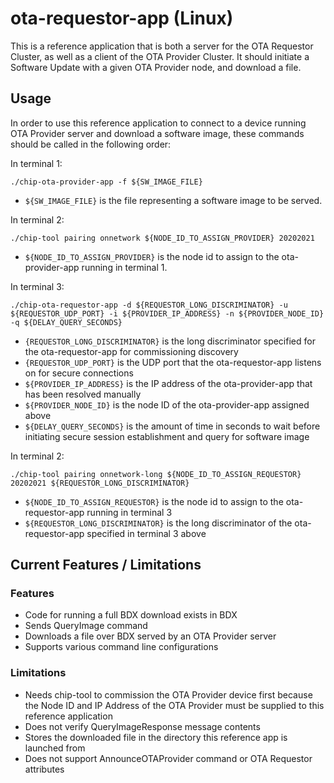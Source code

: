 # ota-requestor-app (Linux)

This is a reference application that is both a server for the OTA Requestor
Cluster, as well as a client of the OTA Provider Cluster. It should initiate a
Software Update with a given OTA Provider node, and download a file.

## Usage

In order to use this reference application to connect to a device running OTA
Provider server and download a software image, these commands should be called
in the following order:

In terminal 1:

```
./chip-ota-provider-app -f ${SW_IMAGE_FILE}
```

-   `${SW_IMAGE_FILE}` is the file representing a software image to be served.

In terminal 2:

```
./chip-tool pairing onnetwork ${NODE_ID_TO_ASSIGN_PROVIDER} 20202021
```

-   `${NODE_ID_TO_ASSIGN_PROVIDER}` is the node id to assign to the
    ota-provider-app running in terminal 1.

In terminal 3:

```
./chip-ota-requestor-app -d ${REQUESTOR_LONG_DISCRIMINATOR} -u ${REQUESTOR_UDP_PORT} -i ${PROVIDER_IP_ADDRESS} -n ${PROVIDER_NODE_ID} -q ${DELAY_QUERY_SECONDS}
```

-   `{REQUESTOR_LONG_DISCRIMINATOR}` is the long discriminator specified for the
    ota-requestor-app for commissioning discovery
-   `{REQUESTOR_UDP_PORT}` is the UDP port that the ota-requestor-app listens on
    for secure connections
-   `${PROVIDER_IP_ADDRESS}` is the IP address of the ota-provider-app that has
    been resolved manually
-   `${PROVIDER_NODE_ID}` is the node ID of the ota-provider-app assigned above
-   `${DELAY_QUERY_SECONDS}` is the amount of time in seconds to wait before
    initiating secure session establishment and query for software image

In terminal 2:

```
./chip-tool pairing onnetwork-long ${NODE_ID_TO_ASSIGN_REQUESTOR}  20202021 ${REQUESTOR_LONG_DISCRIMINATOR}
```

-   `${NODE_ID_TO_ASSIGN_REQUESTOR}` is the node id to assign to the
    ota-requestor-app running in terminal 3
-   `${REQUESTOR_LONG_DISCRIMINATOR}` is the long discriminator of the
    ota-requestor-app specified in terminal 3 above

## Current Features / Limitations

### Features

-   Code for running a full BDX download exists in BDX
-   Sends QueryImage command
-   Downloads a file over BDX served by an OTA Provider server
-   Supports various command line configurations

### Limitations

-   Needs chip-tool to commission the OTA Provider device first because the Node
    ID and IP Address of the OTA Provider must be supplied to this reference
    application
-   Does not verify QueryImageResponse message contents
-   Stores the downloaded file in the directory this reference app is launched
    from
-   Does not support AnnounceOTAProvider command or OTA Requestor attributes
